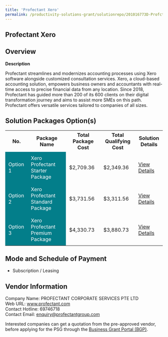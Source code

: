 ```yaml
---
title: 'Profectant Xero'
permalink: /productivity-solutions-grant/solutionrepo/201016773D-Profctnt-Xro-G
---
```


## Profectant Xero

## Overview

**Description**

Profectant streamlines and modernizes accounting processes using Xero software alongside customized consultation services. Xero, a cloud-based accounting solution, empowers business owners and accountants with real-time access to precise financial data from any location. Since 2018, Profectant has guided more than 200 of its 600 clients on their digital transformation journey and aims to assist more SMEs on this path. Profectant offers versatile services tailored to companies of all sizes.

## Solution Packages Option(s)

<table>
<tr>
<th><b>No.</b></th>
<th><b>Package Name</b></th>
<th><b>Total Package Cost</b></th>
<th><b>Total Qualifying Cost</b></th>
<th><b>Solution Details</b></th>
</tr>
<tr>
<td style='padding: 10px; background-color: #037E8A; color: #FFFFFF;'>Option 1</td>
<td style='padding: 10px; background-color: #037E8A; color: #FFFFFF;'>Xero Profectant Starter Package</td>
<td style='padding: 10px;'>$2,709.36</td>
<td style='padding: 10px;'>$2,349.36</td>
<td style='padding: 10px;'><a href='/images/psg/PROFECTANT_Xero_15082024_Desensitised_Annex3_Part1.pdf' target='_blank'>View Details</a></td>
</tr>
<tr>
<td style='padding: 10px; background-color: #037E8A; color: #FFFFFF;'>Option 2</td>
<td style='padding: 10px; background-color: #037E8A; color: #FFFFFF;'>Xero Profectant Standard Package</td>
<td style='padding: 10px;'>$3,731.56</td>
<td style='padding: 10px;'>$3,311.56</td>
<td style='padding: 10px;'><a href='/images/psg/PROFECTANT_Xero_15082024_Desensitised_Annex3_Part2.pdf' target='_blank'>View Details</a></td>
</tr>
<tr>
<td style='padding: 10px; background-color: #037E8A; color: #FFFFFF;'>Option 3</td>
<td style='padding: 10px; background-color: #037E8A; color: #FFFFFF;'>Xero Profectant Premium Package</td>
<td style='padding: 10px;'>$4,330.73</td>
<td style='padding: 10px;'>$3,880.73</td>
<td style='padding: 10px;'><a href='/images/psg/PROFECTANT_Xero_15082024_Desensitised_Annex3_Part3.pdf' target='_blank'>View Details</a></td>
</tr>
</table>

## Mode and Schedule of Payment

 - Subscription / Leasing

## Vendor Information

 Company Name: PROFECTANT CORPORATE SERVICES PTE LTD<br>Web URL: www.profectant.com <br>Contact Hotline: 69746718 <br>Contact Email: enquiry@profectantgroup.com <br>

Interested companies can get a quotation from the pre-approved vendor, before applying for the PSG through the <a href='https://www.businessgrants.gov.sg/' target='_blank' rel='noopener'>Business Grant Portal (BGP)</a>.

<script src="/jquery/resize-tables.js"></script>
